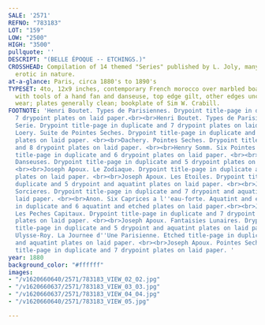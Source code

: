 ```yaml
---
SALE: '2571'
REFNO: "783183"
LOT: "159"
LOW: "2500"
HIGH: "3500"
pullquote: ''
DESCRIPT: "(BELLE ÉPOQUE -- ETCHINGS.)"
CROSSHEAD: Compilation of 14 themed "Series" published by L. Joly, many of which tamely
  erotic in nature.
at-a-glance: Paris, circa 1880's to 1890's
TYPESET: 4to, 12x9 inches, contemporary French morocco over marbled boards, gilt spine
  with tools of a hand fan and danseuse, top edge gilt, other edges uncut, moderate
  wear; plates generally clean; bookplate of Sim W. Crabill.
FOOTNOTE: 'Henri Boutet. Types de Parisiennes. Drypoint title-page in duplicate and
  7 drypoint plates on laid paper.<br><br>Henri Boutet. Types de Parisiennes... 2nd
  Serie. Drypoint title-page in duplicate and 7 drypoint plates on laid paper. <br><br>Ladislas
  Loery. Suite de Pointes Seches. Drypoint title-page in duplicate and 6 drypoint
  plates on laid paper. <br><br>Dachery. Pointes Seches. Drypoint title-page in duplicate
  and 8 drypoint plates on laid paper. <br><br>Henry Somm. Six Pointes Seches. Drypoint
  title-page in duplicate and 6 drypoint plates on laid paper. <br><br>Joseph Apoux.
  Danseuses. Drypoint title-page in duplicate and 5 drypoint plates on laid paper.
  <br><br>Joseph Apoux. Le Zodiaque. Drypoint title-page in duplicate and 5 drypoint
  plates on laid paper. <br><br>Joseph Apoux. Les Etoiles. Drypoint title-page in
  duplicate and 5 drypoint and aquatint plates on laid paper. <br><br>Joseph Apoux.
  Sorcieres. Drypoint title-page in duplicate and 7 drypoint and aquatint plates on
  laid paper. <br><br>Anon. Six Caprices a l''eau-forte. Aquatint and etched title-page
  in duplicate and 6 aquatint and etched plates on laid paper.<br><br>Joseph Apoux.
  Les Peches Capitaux. Drypoint title-page in duplicate and 7 drypoint and aquatint
  plates on laid paper. <br><br>Joseph Apoux. Fantaisies Lunaires. Drypoint and aquatint
  title-page in duplicate and 5 drypoint and aquatint plates on laid paper. <br><br>Jean
  Ulysse-Roy. La Journee d''Une Parisienne. Etched title-page in duplicate and 6 etched
  and aquatint plates on laid paper. <br><br>Joseph Apoux. Pointes Seches. Drypoint
  title-page in duplicate and 7 drypoint plates on laid paper. '
year: 1880
background_color: "#ffffff"
images:
- "/v1620660640/2571/783183_VIEW_02_02.jpg"
- "/v1620660637/2571/783183_VIEW_03_03.jpg"
- "/v1620660637/2571/783183_VIEW_04_04.jpg"
- "/v1620660640/2571/783183_VIEW_05.jpg"

---
```

